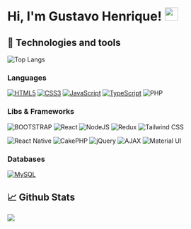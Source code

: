 # Hi, I'm Gustavo Henrique! <img src="https://raw.githubusercontent.com/MartinHeinz/MartinHeinz/master/wave.gif" width="30px"> 

## 🔧 Technologies and tools

![Top Langs](https://github-readme-stats.vercel.app/api/top-langs/?username=HenriqueCarniel1l&layout=compact&theme=dracula)

### Languages
[<img alt="HTML5" src="https://img.shields.io/badge/html5%20-%23E34F26.svg?&style=for-the-badge&logo=html5&logoColor=white"/>](https://developer.mozilla.org/en-US/docs/Web/HTML) 
[<img alt="CSS3" src="https://img.shields.io/badge/css3%20-%231572B6.svg?&style=for-the-badge&logo=css3&logoColor=white"/>](https://developer.mozilla.org/en-US/docs/Web/CSS) 
[<img alt="JavaScript" src="https://img.shields.io/badge/javascript%20-%23323330.svg?&style=for-the-badge&logo=javascript&logoColor=%23F7DF1E"/>](https://developer.mozilla.org/en-US/docs/Web/javascript) 
[<img alt="TypeScript" src="https://img.shields.io/badge/typescript%20-%23007ACC.svg?&style=for-the-badge&logo=typescript&logoColor=white"/>](https://www.typescriptlang.org/) 
<img alt="PHP" src="https://img.shields.io/badge/php%20-%23777BB4.svg?&style=for-the-badge&logo=php&logoColor=white"/>

### Libs & Frameworks
<img alt="BOOTSTRAP" src="https://img.shields.io/badge/Bootstrap-563D7C?style=for-the-badge&logo=bootstrap&logoColor=white"/> <img alt="React" src="https://img.shields.io/badge/react%20-%2320232a.svg?&style=for-the-badge&logo=react&logoColor=%2361DAFB"/>
<img alt="NodeJS" src="https://img.shields.io/badge/node.js%20-%2343853D.svg?&style=for-the-badge&logo=node.js&logoColor=white"/> <img alt="Redux" src="https://img.shields.io/badge/redux-%23593d88.svg?style=for-the-badge&logo=redux&logoColor=white"/>
<img alt="Tailwind CSS" src="https://img.shields.io/badge/Tailwind%20CSS-38B2AC?style=for-the-badge&logo=tailwind-css&logoColor=white"/>

<img alt="React Native" src="https://img.shields.io/badge/react%20native-007ACC?style=for-the-badge&logo=react&logoColor=white"/> <img alt="CakePHP" src="https://img.shields.io/badge/CakePHP%20-%23D33C43.svg?&style=for-the-badge&logo=cakephp&logoColor=white"/> <img alt="jQuery" src="https://img.shields.io/badge/jquery%20-%230769AD.svg?&style=for-the-badge&logo=jquery&logoColor=white"/> <img alt="AJAX" src="https://img.shields.io/badge/AJAX%20-%23323330.svg?&style=for-the-badge&logo=ajax&logoColor=white"/> <img alt="Material UI" src="https://img.shields.io/badge/Material--UI-%230081CB.svg?&style=for-the-badge&logo=material-ui&logoColor=white"/>

### Databases
[<img alt="MySQL" src="https://img.shields.io/badge/MySQL-005C84?style=for-the-badge&logo=mysql&logoColor=white"/>](https://www.mysql.com/)

## 📈 Github Stats
![](https://github-profile-summary-cards.vercel.app/api/cards/profile-details?username=HenriqueCarniel1)
